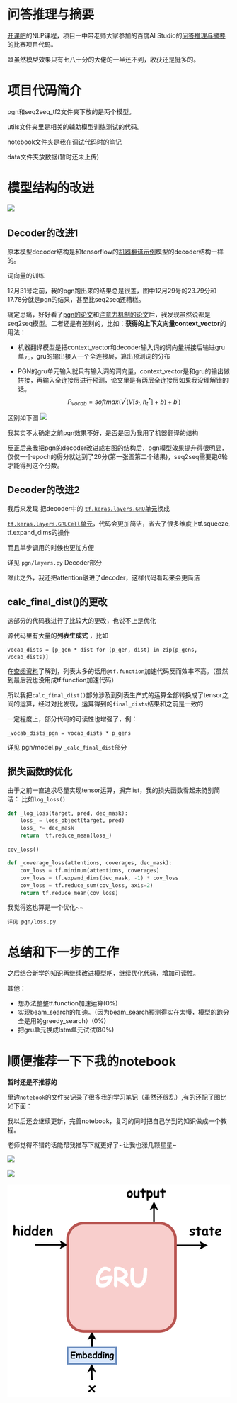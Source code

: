 # 问答推理与摘要

[开课吧](https://www.kaikeba.com/)的NLP课程，项目一中带老师大家参加的百度AI Studio的[问答推理与摘要](https://aistudio.baidu.com/aistudio/competition/detail/3)的比赛项目代码。

:sweat_smile:虽然模型效果只有七八十分的大佬的一半还不到，收获还是挺多的。



# 项目代码简介

pgn和seq2seq_tf2文件夹下放的是两个模型。

utils文件夹里是相关的辅助模型训练测试的代码。

notebook文件夹是我在调试代码时的笔记

data文件夹放数据(暂时还未上传)



# 模型结构的改进

![](https://raw.githubusercontent.com/Light2077/QA-Abstract-And-Reasoning/master/notebook/picture/gru.png)

## Decoder的改进1

原本模型decoder结构是和tensorflow的[机器翻译示例](https://tensorflow.google.cn/tutorials/text/nmt_with_attention)模型的decoder结构一样的。

词向量的训练

12月31号之前，我的pgn跑出来的结果总是很差，图中12月29号的23.79分和17.78分就是pgn的结果，甚至比seq2seq还糟糕。

痛定思痛，好好看了[pgn的论文](http://arxiv.org/pdf/1704.04368v2.pdf)和[注意力机制的论文](https://arxiv.org/pdf/1409.0473.pdf)后，我发现虽然说都是seq2seq模型。二者还是有差别的，比如：**获得的上下文向量context_vector**的用法：

- 机器翻译模型是把context_vector和decoder输入词的词向量拼接后输进gru单元，gru的输出接入一个全连接层，算出预测词的分布

- PGN的gru单元输入就只有输入词的词向量，context_vector是和gru的输出做拼接，再输入全连接层进行预测，论文里是有两层全连接层如果我没理解错的话。
$$
P_{vocab} = softmax(V^{'}(V[s_t,h_t^*]+b)+b^{'})
$$

区别如下图
![](https://github.com/Light2077/QA-Abstract-And-Reasoning/blob/master/notebook/picture/res.jpg)



我其实不太确定之前pgn效果不好，是否是因为我用了机器翻译的结构

反正后来我把pgn的decoder改进成右图的结构后，pgn模型效果提升得很明显， 仅仅一个epoch的得分就达到了26分(第一张图第二个结果)，seq2seq需要跑6轮才能得到这个分数。

## Decoder的改进2

我后来发现
把decoder中的 [`tf.keras.layers.GRU`单元](https://tensorflow.google.cn/api_docs/python/tf/keras/layers/GRU?hl=en&version=stable)换成

[`tf.keras.layers.GRUCell`单元](https://tensorflow.google.cn/api_docs/python/tf/keras/layers/GRUCell?hl=en&version=stable)，代码会更加简洁，省去了很多维度上tf.squeeze, tf.expand_dims的操作

而且单步调用的时候也更加方便

详见 `pgn/layers.py` Decoder部分

除此之外，我还把attention融进了decoder，这样代码看起来会更简洁



## calc_final_dist()的更改

这部分的代码我进行了比较大的更改，也说不上是优化

源代码里有大量的**列表生成式** ，比如

```
vocab_dists = [p_gen * dist for (p_gen, dist) in zip(p_gens, vocab_dists)]
```

在[查阅资料](https://tensorflow.google.cn/guide/function?hl=en#batching)了解到，列表太多的话用`@tf.function`加速代码反而效率不高。（虽然到最后我也没用成tf.function加速代码）

所以我把`calc_final_dist()`部分涉及到列表生产式的运算全部转换成了tensor之间的运算，经过对比发现，运算得到的`final_dists`结果和之前是一致的

一定程度上，部分代码的可读性也增强了，例：

```
_vocab_dists_pgn = vocab_dists * p_gens
```

详见 pgn/model.py `_calc_final_dist`部分



## 损失函数的优化

由于之前一直追求尽量实现tensor运算，摒弃list，我的损失函数看起来特别简洁：
比如`log_loss()`

```python
def _log_loss(target, pred, dec_mask):
    loss_ = loss_object(target, pred)
    loss_ *= dec_mask
    return  tf.reduce_mean(loss_)
```

`cov_loss()`

```Python
def _coverage_loss(attentions, coverages, dec_mask):
    cov_loss = tf.minimum(attentions, coverages)
    cov_loss = tf.expand_dims(dec_mask, -1) * cov_loss
    cov_loss = tf.reduce_sum(cov_loss, axis=2)
    return tf.reduce_mean(cov_loss)
```

我觉得这也算是一个优化~~

`详见 pgn/loss.py`

# 总结和下一步的工作

之后结合新学的知识再继续改进模型吧，继续优化代码，增加可读性。

其他：

- 想办法整整tf.function加速运算(0%)
- 实现beam_search的加速。（因为beam_search预测得实在太慢，模型的跑分全是用的greedy_search）(0%)
- 把gru单元换成lstm单元试试(80%)

# 顺便推荐一下下我的notebook

**暂时还是不推荐的**

里边`notebook`的文件夹记录了很多我的学习笔记（虽然还很乱）,有的还配了图比如下面：

我以后还会继续更新，完善notebook，复习的同时把自己学到的知识做成一个教程。

老师觉得不错的话能帮我推荐下就更好了~让我也涨几颗星星~

![](https://github.com/Light2077/QA-Abstract-And-Reasoning/tree/master/notebook/picture/decoder.png)

![](https://github.com/Light2077/QA-Abstract-And-Reasoning/tree/master/notebook/picture/encoder.png)

![](notebook/picture/gru.png)
